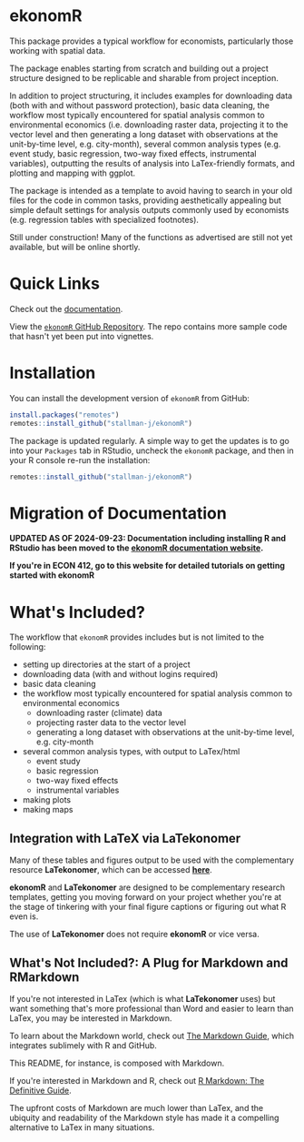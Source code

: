 <!-- README.md is generated from README.Rmd. Please edit that file -->



# ekonomR

<!-- badges: start -->
<!-- badges: end -->

This package provides a typical workflow for economists, particularly those working with spatial data.

The package enables starting from scratch and building out a project structure designed to be replicable and sharable from project inception. 
    
In addition to project structuring, it includes examples for downloading data (both with and without password protection), basic data cleaning, the workflow most typically encountered for spatial analysis common to environmental economics (i.e. downloading raster data, projecting it to the vector level and then generating a long dataset with observations at the unit-by-time level, e.g. city-month), several common analysis types (e.g. event study, basic regression, two-way fixed effects, instrumental variables), outputting the results of analysis into LaTex-friendly formats, and plotting and mapping with ggplot.
    
The package is intended as a template to avoid having to search in your old files for the code in common tasks, providing aesthetically appealing but simple default settings for analysis outputs commonly used by economists (e.g. regression tables with specialized footnotes). 

Still under construction! Many of the functions as advertised are still not yet available, but will be online shortly.


# Quick Links

Check out the [documentation](https://stallman-j.github.io/ekonomR/documentation/documentation/).

View the [`ekonomR` GitHub Repository](https://github.com/stallman-j/ekonomR). The repo contains more sample code that hasn't yet been put into vignettes.


# Installation

You can install the development version of `ekonomR` from GitHub:

``` r
install.packages("remotes")
remotes::install_github("stallman-j/ekonomR")
```

The package is updated regularly. A simple way to get the updates is to go into your `Packages` tab in RStudio, uncheck the `ekonomR` package, and then in your R console re-run the installation:

``` r
remotes::install_github("stallman-j/ekonomR")
```

# Migration of Documentation

**UPDATED AS OF 2024-09-23: Documentation including installing R and RStudio has been moved to the [ekonomR documentation website](https://stallman-j.github.io/ekonomR/documentation/documentation/).** 

**If you're in ECON 412, go to this website for detailed tutorials on getting started with ekonomR**

# What's Included?

The workflow that `ekonomR` provides includes but is not limited to the following:

- setting up directories at the start of a project
- downloading data (with and without logins required)
- basic data cleaning
- the workflow most typically encountered for spatial analysis common to environmental economics
    - downloading raster (climate) data
    - projecting raster data to the vector level
    - generating a long dataset with observations at the unit-by-time level, e.g. city-month
- several common analysis types, with output to LaTex/html
    - event study
    - basic regression
    - two-way fixed effects
    - instrumental variables
- making plots
- making maps

## Integration with LaTeX via LaTekonomer

Many of these tables and figures output to be used with the complementary resource **LaTekonomer**, which can be accessed [**here**](https://stallman-j.github.io/LaTekonomer).  

**ekonomR** and **LaTekonomer**  are designed to be complementary research templates, getting you moving forward on your project whether you're at the stage of tinkering with your final figure captions or figuring out what R even is.

The use of **LaTekonomer** does not require **ekonomR** or vice versa.

## What's Not Included?: A Plug for Markdown and RMarkdown

If you're not interested in LaTex (which is what **LaTekonomer** uses) but want something that's more professional than Word and easier to learn than LaTex, you may be interested in Markdown. 

To learn about the Markdown world, check out [The Markdown Guide](https://www.markdownguide.org/book/), which integrates sublimely with R and GitHub. 

This README, for instance, is composed with Markdown. 

If you're interested in Markdown and R, check out [R Markdown: The Definitive Guide](https://bookdown.org/yihui/rmarkdown/). 

The upfront costs of Markdown are much lower than LaTex, and the ubiquity and readability of the Markdown style has made it a compelling alternative to LaTex in many situations.
